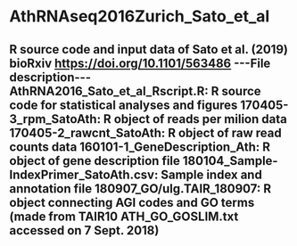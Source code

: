 # AthRNAseq2016Zurich_Sato_et_al
R source code and input data of Sato et al. (2019) bioRxiv https://doi.org/10.1101/563486
---File description---
AthRNA2016_Sato_et_al_Rscript.R: R source code for statistical analyses and figures
170405-3_rpm_SatoAth: R object of reads per milion data
170405-2_rawcnt_SatoAth: R object of raw read counts data
160101-1_GeneDescription_Ath: R object of gene description file
180104_Sample-IndexPrimer_SatoAth.csv: Sample index and annotation file
180907_GO/ulg.TAIR_180907: R object connecting AGI codes and GO terms (made from TAIR10 ATH_GO_GOSLIM.txt accessed on 7 Sept. 2018)
----------------------
